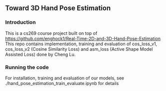 ## Toward 3D Hand Pose Estimation

### Introduction
This is a cs269 course project built on top of https://github.com/enghock1/Real-Time-2D-and-3D-Hand-Pose-Estimation
This repo contains implementation, training and evaluation of cos_loss_v1, cos_loss_v2 (Cosine Similarity Loss) and 
asm_loss (Active Shape Model Assisted Loss) done by Cheng Lu.

### Running the code
For installation, training and evaluation of our models, see ./hand_pose_estimation_train_evaluate.ipynb for details

